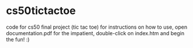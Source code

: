 cs50tictactoe
=============

code for cs50 final project (tic tac toe)
for instructions on how to use, open documentation.pdf
for the impatient, double-click on index.htm and begin the fun! :)
